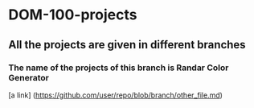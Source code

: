 # DOM-100-projects
## All the projects are given in different branches
### The name of the projects of this branch is Randar Color Generator
[a link] (https://github.com/user/repo/blob/branch/other_file.md)
